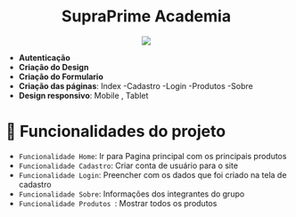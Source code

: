<h1 align="center"> SupraPrime Academia </h1>
<p align="center">
<img loading="lazy" src="http://img.shields.io/static/v1?label=STATUS&message=EM%20DESENVOLVIMENTO&color=GREEN&style=for-the-badge"/>
</p>

- **Autenticação** 
- **Criação do Design** 
- **Criação do Formulario**
- **Criação das páginas**: Index -Cadastro -Login -Produtos -Sobre
- **Design responsivo**: Mobile , Tablet 

# :hammer: Funcionalidades do projeto

- `Funcionalidade Home`: Ir para Pagina principal com os principais produtos 
- `Funcionalidade Cadastro`: Criar conta de usuário para o site
- `Funcionalidade Login`: Preencher com os dados que foi criado na tela de cadastro
- `Funcionalidade Sobre`: Informações dos integrantes do grupo
- `Funcionalidade Produtos `: Mostrar todos os produtos
